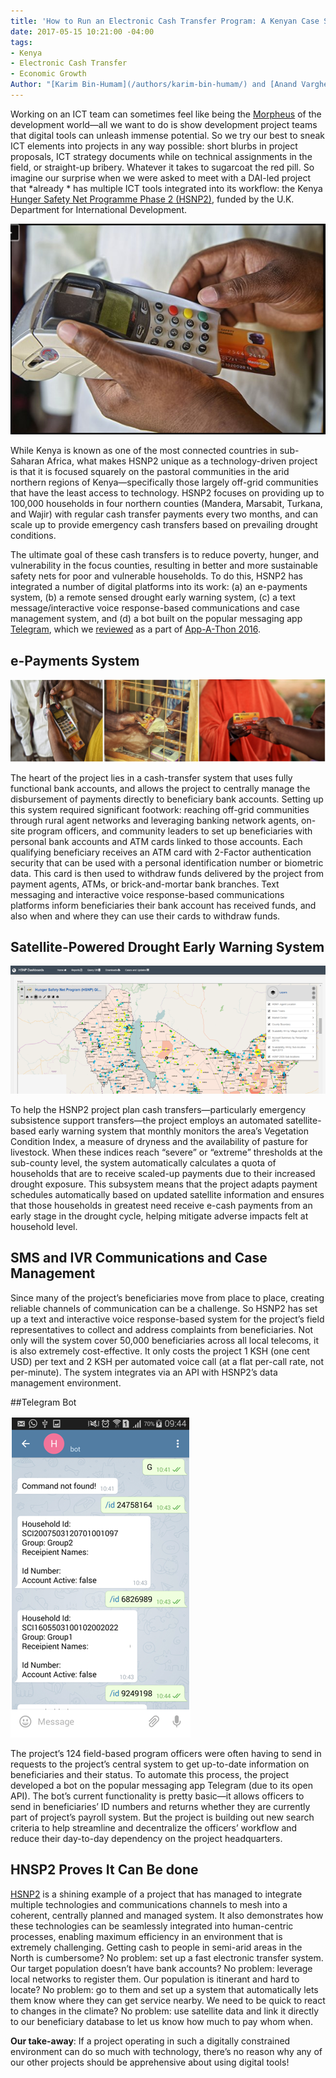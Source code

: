 ```yaml
---
title: 'How to Run an Electronic Cash Transfer Program: A Kenyan Case Study'
date: 2017-05-15 10:21:00 -04:00
tags:
- Kenya
- Electronic Cash Transfer
- Economic Growth
Author: "[Karim Bin-Humam](/authors/karim-bin-humam/) and [Anand Varghese](/authors/anand-varghese/)"
---
```


Working on an ICT team can sometimes feel like being the [Morpheus](https://en.wikipedia.org/wiki/Morpheus_(The_Matrix)) of the development world—all we want to do is show development project teams that digital tools can unleash immense potential. So we try our best to sneak ICT elements into projects in any way possible: short blurbs in project proposals, ICT strategy documents while on technical assignments in the field, or straight-up bribery. Whatever it takes to sugarcoat the red pill. So imagine our surprise when we were asked to meet with a DAI-led project that \*already \* has multiple ICT tools integrated into its workflow: the  Kenya [Hunger Safety Net Programme Phase 2 (HSNP2)](https://www.dai.com/our-work/projects/kenya-hunger-safety-net-programme-phase-2-hsnp2), funded by the U.K. Department for International Development.

![introphoto.png](/uploads/introphoto.png)

<!--more-->

While Kenya is known as one of the most connected countries in sub-Saharan Africa, what makes HSNP2 unique as a technology-driven project is that it is focused squarely on the pastoral communities in the arid northern regions of Kenya—specifically those largely off-grid communities that have the least access to technology. HSNP2 focuses on providing up to 100,000 households in four northern counties (Mandera, Marsabit, Turkana, and Wajir) with regular cash transfer payments every two months, and can scale up to provide emergency cash transfers based on prevailing drought conditions. 

The ultimate goal of these cash transfers is to reduce poverty, hunger, and vulnerability in the focus counties, resulting in better and more sustainable safety nets for poor and vulnerable households. To do this, HSNP2 has integrated a number of digital platforms into its work: (a) an e-payments system, (b) a remote sensed drought early warning system, (c) a text message/interactive voice response-based communications and case management system, and (d) a bot built on the popular messaging app [Telegram](https://telegram.org/), which we [reviewed](https://dai-global-digital.com/app-a-thon-2016-telegram-for-development.html) as a part of [App-A-Thon 2016](https://dai-global-digital.com/tags/?tag=appathon-2016).

## e-Payments System

![Picture1.png](/uploads/Picture1.png)

The heart of the project lies in a cash-transfer system that uses fully functional bank accounts, and allows the project to centrally manage the disbursement of payments directly to beneficiary bank accounts. Setting up this system required significant footwork: reaching off-grid communities through rural agent networks and leveraging banking network agents, on-site program officers, and community leaders to set up beneficiaries with personal bank accounts and ATM cards linked to those accounts. Each qualifying beneficiary receives an ATM card with 2-Factor authentication security that can be used with a personal identification number or biometric data. This card is then used to withdraw funds delivered by the project from payment agents, ATMs, or brick-and-mortar bank branches. Text messaging and interactive voice response-based communications platforms inform beneficiaries their bank account has received funds, and also when and where they can use their cards to withdraw funds.

## Satellite-Powered Drought Early Warning System

![Picture4-dea765.png](/uploads/Picture4-dea765.png)

To help the HSNP2 project plan cash transfers—particularly emergency subsistence support transfers—the project employs an automated satellite-based early warning system that monthly monitors the area’s Vegetation Condition Index, a measure of dryness and the availability of pasture for livestock. When these indices reach “severe” or “extreme” thresholds at the sub-county level, the system automatically calculates a quota of households that are to receive scaled-up payments due to their increased drought exposure. This subsystem means that the project adapts payment schedules automatically based on updated satellite information and ensures that those households in greatest need receive e-cash payments from an early stage in the drought cycle, helping mitigate adverse impacts felt at household level.

## SMS and IVR Communications and Case Management

Since many of the project’s beneficiaries move from place to place, creating reliable channels of communication can be a challenge. So HSNP2 has set up a text and interactive voice response-based system for the project’s field representatives to collect and address complaints from beneficiaries. Not only will the system cover 50,000 beneficiaries across all local telecoms, it is also extremely cost-effective. It only costs the project 1 KSH (one cent USD) per text and 2 KSH per automated voice call (at a flat per-call rate, not per-minute). The system integrates via an API with HSNP2’s data management environment.

##Telegram Bot

![Picture3.png](/uploads/Picture3.png)

The project’s 124 field-based program officers were often having to send in requests to the project’s central system to get up-to-date information on beneficiaries and their status. To automate this process, the project developed a bot on the popular messaging app Telegram (due to its open API). The bot’s current functionality is pretty basic—it allows officers to send in beneficiaries’ ID numbers and returns whether they are currently part of project’s payroll system. But the project is building out new search criteria to help streamline and decentralize the officers’ workflow and reduce their day-to-day dependency on the project headquarters.

## HNSP2 Proves It Can Be done

[HSNP2](http://www.hsnp.or.ke/) is a shining example of a project that has managed to integrate multiple technologies and communications channels to mesh into a coherent, centrally planned and managed system. It also demonstrates how these technologies can be seamlessly integrated into human-centric processes, enabling maximum efficiency in an environment that is extremely challenging. Getting cash to people in semi-arid areas in the North is cumbersome? No problem: set up a fast electronic transfer system. Our target population doesn’t have bank accounts? No problem: leverage local networks to register them. Our population is itinerant and hard to locate? No problem: go to them and set up a system that automatically lets them know where they can get service nearby. We need to be quick to react to changes in the climate? No problem: use satellite data and link it directly to our beneficiary database to let us know how much to pay whom when.

**Our take-away**: If a project operating in such a digitally constrained environment can do so much with technology, there’s no reason why any of our other projects should be apprehensive about using digital tools!